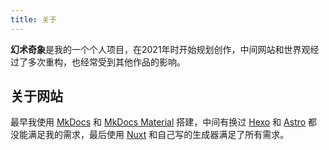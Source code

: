 ```yaml
---
title: 关于
---
```


**幻术奇象**是我的一个个人项目，在2021年时开始规划创作，中间网站和世界观经过了多次重构，也经常受到其他作品的影响。

## 关于网站

最早我使用 [MkDocs](https://github.com/mkdocs/mkdocs) 和 [MkDocs Material](https://github.com/mkdocs/mkdocs) 搭建，中间有换过 [Hexo](https://github.com/hexojs/hexo) 和 [Astro](https://github.com/withastro/astro) 都没能满足我的需求，最后使用 [Nuxt](https://github.com/nuxt/nuxt) 和自己写的生成器满足了所有需求。
